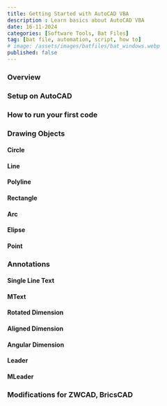 ```yaml
---
title: Getting Started with AutoCAD VBA
description : Learn basics about AutoCAD VBA
date: 16-11-2024
categories: [Software Tools, Bat Files]
tag: [bat file, automation, script, how to]
# image: /assets/images/batfiles/bat_windows.webp
published: false
---
```


### Overview

### Setup on AutoCAD

### How to run your first code

### Drawing Objects

#### Circle

#### Line

#### Polyline

#### Rectangle

#### Arc

#### Elipse

#### Point


### Annotations

#### Single Line Text

#### MText

#### Rotated Dimension

#### Aligned Dimension

#### Angular Dimension

#### Leader

#### MLeader


### Modifications for ZWCAD, BricsCAD


